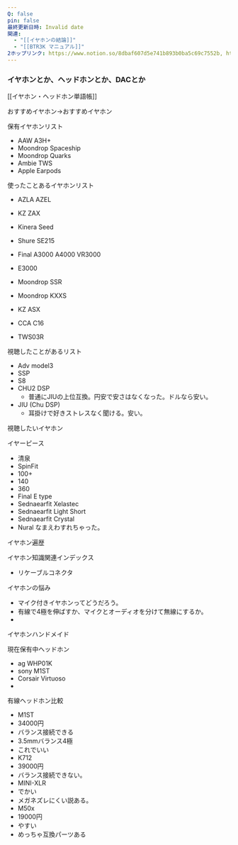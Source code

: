 ```yaml
---
Q: false
pin: false
最終更新日時: Invalid date
関連:
  - "[[イヤホンの結論]]"
  - "[[BTR3K マニュアル]]"
2ホップリンク: https://www.notion.so/8dbaf607d5e741b893b0ba5c69c7552b, https://www.notion.so/8ecd8781d786420f8edd309f42350dc4, https://www.notion.so/b7d5cf9a3f224e4ab70881f1c368b950, https://www.notion.so/e0dc1e13b20440df9947f6551386e5f7,https://www.notion.so/8dbaf607d5e741b893b0ba5c69c7552b, https://www.notion.so/ed93704695a74c1fa257e37a68ac87c9
---
```

### イヤホンとか、ヘッドホンとか、DACとか

  

[[イヤホン・ヘッドホン単語帳]]

おすすめイヤホン→おすすめイヤホン

保有イヤホンリスト

- AAW A3H+
- Moondrop Spaceship
- Moondrop Quarks
- Ambie TWS
- Apple Earpods

使ったことあるイヤホンリスト

- AZLA AZEL
- KZ ZAX
- Kinera Seed

- Shure SE215  
- Final A3000 A4000 VR3000  
- E3000  
- Moondrop SSR  
- Moondrop KXXS  
- KZ ASX  
- CCA C16  
- TWS03R  

視聴したことがあるリスト

- Adv model3
- SSP
- S8
- CHU2 DSP
    - 普通にJIUの上位互換。円安で安さはなくなった。ドルなら安い。
- JIU (Chu DSP)
    - 耳掛けで好きストレスなく聞ける。安い。

視聴したいイヤホン

イヤーピース

- 清泉  
- SpinFit  
- 100+  
- 140  
- 360  
- Final E type  
- Sednaearfit Xelastec  
- Sednaearfit Light Short  
- Sednaearfit Crystal  
- Nural なまえわすれちゃった。  

イヤホン遍歴

イヤホン知識関連インデックス

- リケーブルコネクタ

イヤホンの悩み

- マイク付きイヤホンってどうだろう。  
- 有線で4極を伸ばすか、マイクとオーディオを分けて無線にするか。  
-  

イヤホンハンドメイド

現在保有中ヘッドホン

- ag WHP01K  
- sony M1ST  
- Corsair Virtuoso  
-  

有線ヘッドホン比較

- M1ST  
- 34000円  
- バランス接続できる  
- 3.5mmバランス4極  
- これでいい  
- K712  
- 39000円  
- バランス接続できない。  
- MINI-XLR  
- でかい  
- メガネズレにくい説ある。  
- M50x  
- 19000円  
- やすい  
- めっちゃ互換パーツある